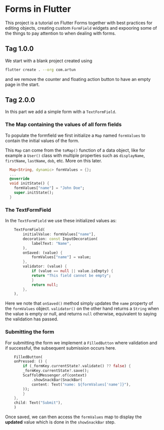 # Forms in Flutter

This project is a tutorial on Flutter Forms together with best practices 
for editing objects, creating custom `FormField` widgets and expooring 
some of the things to pay attention to when dealing with forms.

## Tag 1.0.0
We start with a blank project created using
```zsh
flutter create . --org com.artun
```
and we remove the counter and floating action button to have an empty page in the start.

## Tag 2.0.0
In this part we add a simple form with a `TextFormField`. 


### The Map containing the values of all form fields
To populate the formfield we first initialize a `Map` named `formValues` to contain the initial values of the form. 

This `Map` can come from the `toMap()` function of a data object, like for example a `User()` class with multiple properties such as `displayName`, `firstName`, `lastName`, `dob`, etc. More on this later.
```dart
  Map<String, dynamic> formValues = {};
  ...
  @override
  void initState() {
    formValues["name"] = "John Doe";
    super.initState();
  }
```

### The TextFormField
In the `TextFormField` we use these initialized values as:
```dart
    TextFormField(
        initialValue: formValues["name"],
        decoration: const InputDecoration(
            labelText: "Name",
        ),
        onSaved: (value) {
            formValues["name"] = value;
        },
        validator: (value) {
            if (value == null || value.isEmpty) {
            return "This field cannot be empty";
            }
            return null;
        },
    ),
```
Here we note that `onSaved()` method simply updates the `name` property of the `formValues` object. `validator()` on the other hand returns a `String` when the value is empty or null, and returns `null` otherwise, equivalent to saying the validation has passed.

### Submitting the form
For submitting the form we implement a `FilledButton` where validation and if successful, the subsequent submission occurs here.
```dart
    FilledButton(
    onPressed: () {
        if (_formKey.currentState?.validate() ?? false) {
        _formKey.currentState?.save();
        ScaffoldMessenger.of(context)
            .showSnackBar(SnackBar(
            content: Text("name: ${formValues['name']}"),
        ));
        }
    },
    child: Text("Submit"),
    )
```
Once saved, we can then access the `formValues` map to display the **updated** value which is done in the `showSnackBar` step. 




